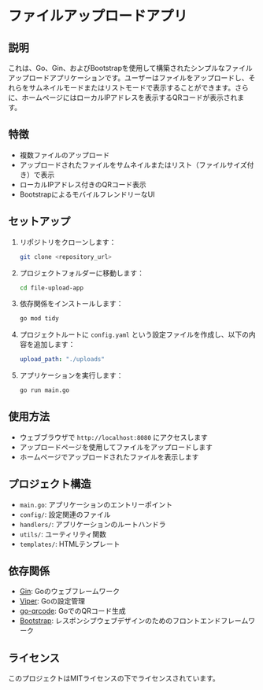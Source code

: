 # ファイルアップロードアプリ

## 説明
これは、Go、Gin、およびBootstrapを使用して構築されたシンプルなファイルアップロードアプリケーションです。ユーザーはファイルをアップロードし、それらをサムネイルモードまたはリストモードで表示することができます。さらに、ホームページにはローカルIPアドレスを表示するQRコードが表示されます。

## 特徴
- 複数ファイルのアップロード
- アップロードされたファイルをサムネイルまたはリスト（ファイルサイズ付き）で表示
- ローカルIPアドレス付きのQRコード表示
- BootstrapによるモバイルフレンドリーなUI

## セットアップ
1. リポジトリをクローンします：
    ```bash
    git clone <repository_url>
    ```
2. プロジェクトフォルダーに移動します：
    ```bash
    cd file-upload-app
    ```
3. 依存関係をインストールします：
    ```bash
    go mod tidy
    ```
4. プロジェクトルートに `config.yaml` という設定ファイルを作成し、以下の内容を追加します：
    ```yaml
    upload_path: "./uploads"
    ```
5. アプリケーションを実行します：
    ```bash
    go run main.go
    ```

## 使用方法
- ウェブブラウザで `http://localhost:8080` にアクセスします
- アップロードページを使用してファイルをアップロードします
- ホームページでアップロードされたファイルを表示します

## プロジェクト構造
- `main.go`: アプリケーションのエントリーポイント
- `config/`: 設定関連のファイル
- `handlers/`: アプリケーションのルートハンドラ
- `utils/`: ユーティリティ関数
- `templates/`: HTMLテンプレート

## 依存関係
- [Gin](https://github.com/gin-gonic/gin): Goのウェブフレームワーク
- [Viper](https://github.com/spf13/viper): Goの設定管理
- [go-qrcode](https://github.com/skip2/go-qrcode): GoでのQRコード生成
- [Bootstrap](https://getbootstrap.com/): レスポンシブウェブデザインのためのフロントエンドフレームワーク

## ライセンス
このプロジェクトはMITライセンスの下でライセンスされています。
